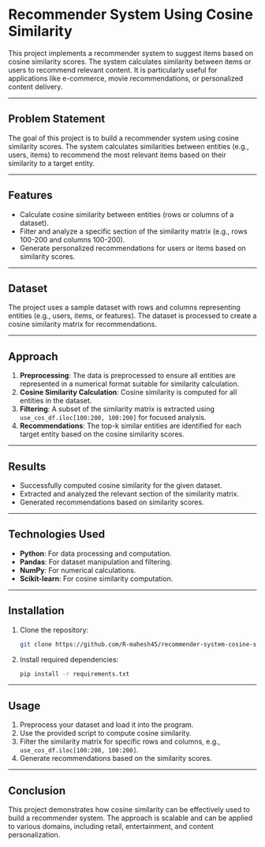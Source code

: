 # Recommender System Using Cosine Similarity

This project implements a recommender system to suggest items based on cosine similarity scores. The system calculates similarity between items or users to recommend relevant content. It is particularly useful for applications like e-commerce, movie recommendations, or personalized content delivery.

---

## Problem Statement

The goal of this project is to build a recommender system using cosine similarity scores. The system calculates similarities between entities (e.g., users, items) to recommend the most relevant items based on their similarity to a target entity.

---

## Features

- Calculate cosine similarity between entities (rows or columns of a dataset).
- Filter and analyze a specific section of the similarity matrix (e.g., rows 100-200 and columns 100-200).
- Generate personalized recommendations for users or items based on similarity scores.

---

## Dataset

The project uses a sample dataset with rows and columns representing entities (e.g., users, items, or features). The dataset is processed to create a cosine similarity matrix for recommendations.

---

## Approach

1. **Preprocessing**: The data is preprocessed to ensure all entities are represented in a numerical format suitable for similarity calculation.
2. **Cosine Similarity Calculation**: Cosine similarity is computed for all entities in the dataset.
3. **Filtering**: A subset of the similarity matrix is extracted using `use_cos_df.iloc[100:200, 100:200]` for focused analysis.
4. **Recommendations**: The top-k similar entities are identified for each target entity based on the cosine similarity scores.

---

## Results

- Successfully computed cosine similarity for the given dataset.
- Extracted and analyzed the relevant section of the similarity matrix.
- Generated recommendations based on similarity scores.

---

## Technologies Used

- **Python**: For data processing and computation.
- **Pandas**: For dataset manipulation and filtering.
- **NumPy**: For numerical calculations.
- **Scikit-learn**: For cosine similarity computation.

---

## Installation

1. Clone the repository:
   ```bash
   git clone https://github.com/R-mahesh45/recommender-system-cosine-similarity.git
   ```
2. Install required dependencies:
   ```bash
   pip install -r requirements.txt
   ```

---

## Usage

1. Preprocess your dataset and load it into the program.
2. Use the provided script to compute cosine similarity.
3. Filter the similarity matrix for specific rows and columns, e.g., `use_cos_df.iloc[100:200, 100:200]`.
4. Generate recommendations based on the similarity scores.

---

## Conclusion

This project demonstrates how cosine similarity can be effectively used to build a recommender system. The approach is scalable and can be applied to various domains, including retail, entertainment, and content personalization.
